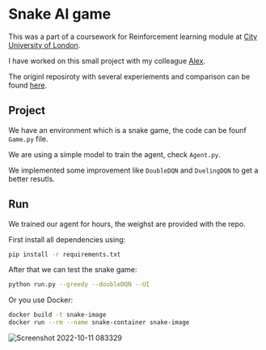 # Snake AI game
This was a part of a coursework for Reinforcement learning module at [City University of London](https://www.city.ac.uk/).

I have worked on this small project with my colleague [Alex](https://github.com/alexxcollins).

The originl reposiroty with several experiements and comparison can be found [here](https://github.com/alexxcollins/Collins_Adib_INM707_CW).

## Project

We have an environment which is a snake game, the code can be founf  `Game.py` file.

We are using a simple model to train the agent, check `Agent.py`.

We implemented some improvement like `DoubleDQN` and `DuelingDQN` to get a better resutls.

## Run 
We trained our agent for hours, the weighst are provided with the repo.

First install all dependencies using:

```bash
pip install -r requirements.txt
```

After that we can test the snake game:

```bash
python run.py --greedy --doubleDQN --UI
```

Or you use Docker:
```bash
docker build -t snake-image
docker run --rm --name snake-container snake-image
```
![Screenshot 2022-10-11 083329](https://user-images.githubusercontent.com/73353537/195024553-5ece76a5-a873-4fd0-9727-159540c5ee4b.jpg)

